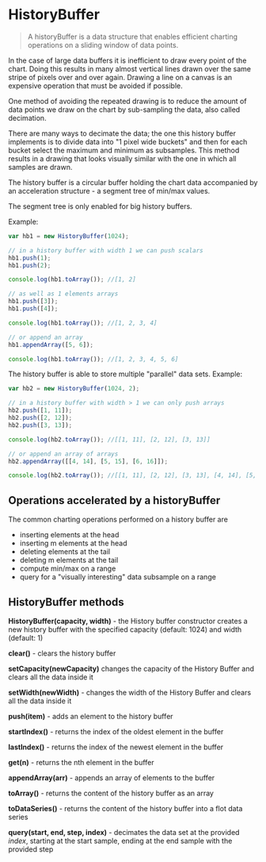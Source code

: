 # HistoryBuffer

> A historyBuffer is a data structure that enables efficient charting operations
on a sliding window of data points.

In the case of large data buffers it is inefficient to draw every point of the
chart. Doing this results in many almost vertical lines drawn over the same
stripe of pixels over and over again. Drawing a line on a canvas is an expensive
operation that must be avoided if possible.

One method of avoiding the repeated drawing is to reduce the amount of data points
we draw on the chart by sub-sampling the data, also called decimation.

There are many ways to decimate the data; the one this history buffer implements
is to divide data into "1 pixel wide buckets" and then for each bucket select the
maximum and minimum as subsamples. This method results in a drawing that looks
visually similar with the one in which all samples are drawn.

The history buffer is a circular buffer holding the chart data accompanied by an
acceleration structure - a segment tree of min/max values.

The segment tree is only enabled for big history buffers.

Example:
```javascript
var hb1 = new HistoryBuffer(1024);

// in a history buffer with width 1 we can push scalars
hb1.push(1);
hb1.push(2);

console.log(hb1.toArray()); //[1, 2]

// as well as 1 elements arrays
hb1.push([3]);
hb1.push([4]);

console.log(hb1.toArray()); //[1, 2, 3, 4]

// or append an array
hb1.appendArray([5, 6]);

console.log(hb1.toArray()); //[1, 2, 3, 4, 5, 6]
```

The history buffer is able to store multiple "parallel" data sets. Example:

```javascript
var hb2 = new HistoryBuffer(1024, 2);

// in a history buffer with width > 1 we can only push arrays
hb2.push([1, 11]);
hb2.push([2, 12]);
hb2.push([3, 13]);

console.log(hb2.toArray()); //[[1, 11], [2, 12], [3, 13]]

// or append an array of arrays
hb2.appendArray([[4, 14], [5, 15], [6, 16]]);

console.log(hb2.toArray()); //[[1, 11], [2, 12], [3, 13], [4, 14], [5, 15], [6, 16]]
```

Operations accelerated by a historyBuffer
-----------------------------------------
The common charting operations performed on a history buffer are

* inserting elements at the head
* inserting m elements at the head
* deleting elements at the tail
* deleting m elements at the tail
* compute min/max on a range
* query for a "visually interesting" data subsample on a range



## HistoryBuffer methods

**HistoryBuffer(capacity, width)** - the History buffer constructor creates
   a new history buffer with the specified capacity (default: 1024) and width (default: 1)

**clear()** - clears the history buffer

**setCapacity(newCapacity)** changes the capacity of the History Buffer and clears all the data inside it

**setWidth(newWidth)** - changes the width of the History Buffer and clears
   all the data inside it

**push(item)** - adds an element to the history buffer

**startIndex()** - returns the index of the oldest element in the buffer

**lastIndex()** - returns the index of the newest element in the buffer

**get(n)** - returns the nth element in the buffer

**appendArray(arr)** - appends an array of elements to the buffer

**toArray()** - returns the content of the history buffer as an array

**toDataSeries()** - returns the content of the history buffer into a
   flot data series

**query(start, end, step, index)** - decimates the data set at the
   provided *index*, starting at the start sample, ending at the end sample
   with the provided step

